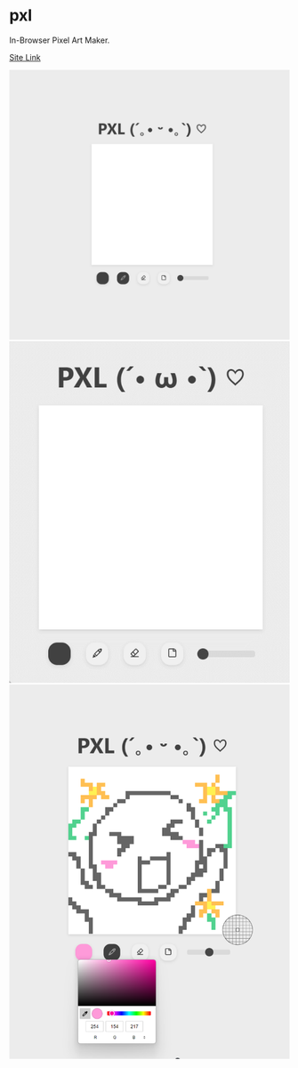 # pxl
In-Browser Pixel Art Maker.

<a href="https://chrstinalin.github.io/pxl">Site Link</a>

<img src="./preview/preview-1.png">

<img src="./preview/gif-preview.gif">

<img src="./preview/preview-2.png">
